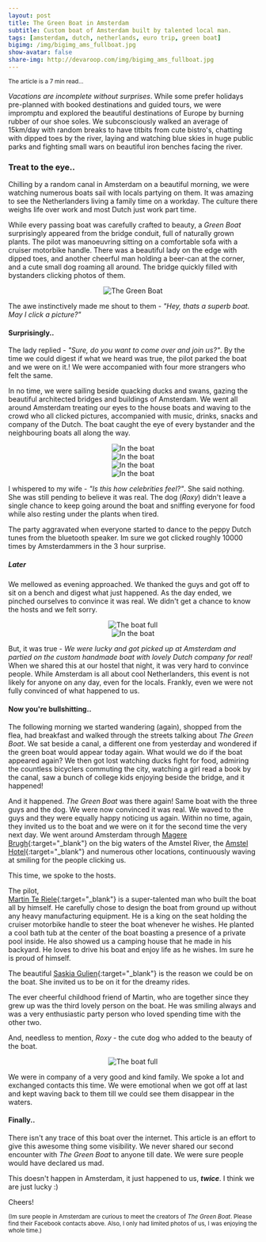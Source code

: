 ```yaml
---
layout: post
title: The Green Boat in Amsterdam
subtitle: Custom boat of Amsterdam built by talented local man.
tags: [amsterdam, dutch, netherlands, euro trip, green boat]
bigimg: /img/bigimg_ams_fullboat.jpg
show-avatar: false
share-img: http://devaroop.com/img/bigimg_ams_fullboat.jpg
---
```


<sub>The article is a 7 min read...<sub>

_Vacations are incomplete without surprises_. While some prefer holidays pre-planned with booked destinations and guided tours, we were impromptu and explored the beautiful destinations of Europe by burning rubber of our shoe soles. We subconsciously walked an average of 15km/day with random breaks to have titbits from cute bistro's, chatting with dipped toes by the river, laying and watching blue skies in huge public parks and fighting small wars on beautiful iron benches facing the river.

### Treat to the eye..

Chilling by a random canal in Amsterdam on a beautiful morning, we were watching numerous boats sail with locals partying on them. It was amazing to see the Netherlanders living a family time on a workday. The culture there weighs life over work and most Dutch just work part time. 

While every passing boat was carefully crafted to beauty, a _Green Boat_ surprisingly appeared from the bridge conduit, full of naturally grown plants. The pilot was manoeuvring sitting on a comfortable sofa with a cruiser motorbike handle. There was a beautiful lady on the edge with dipped toes, and another cheerful man holding a beer-can at the corner, and a cute small dog roaming all around. The bridge quickly filled with bystanders clicking photos of them.

<div style="text-align:center;">
	<img src="/img/amsboat_intro.jpg" alt="The Green Boat">
</div>

The awe instinctively made me shout to them - _"Hey, thats a superb boat. May I click a picture?"_

#### Surprisingly..

The lady replied - _"Sure, do you want to come over and join us?"_. By the time we could digest if what we heard was true, the pilot parked the boat and we were on it.! We were accompanied with four more strangers who felt the same.

In no time, we were sailing beside quacking ducks and swans, gazing the beautiful architected bridges and buildings of Amsterdam. We went all around Amsterdam treating our eyes to the house boats and waving to the crowd who all clicked pictures, accompanied with music, drinks, snacks and company of the Dutch. The boat caught the eye of every bystander and the neighbouring boats all along the way. 

<div class="row">
	<div class="col-md-3" style="text-align:center;">
		<img src="/img/amsboat_inboat.jpg" alt="In the boat">
	</div>
	<div class="col-md-3" style="text-align:center;">
		<img src="/img/amsboat_inboat3.jpg" alt="In the boat">
	</div>
	<div class="col-md-3" style="text-align:center;">
		<img src="/img/amsboat_inboat2.jpg" alt="In the boat">
	</div>
	<div class="col-md-3" style="text-align:center;">
		<img src="/img/amsboat_inboat4.jpg" alt="In the boat">
	</div>

</div>

I whispered to my wife - _"Is this how celebrities feel?"_. She said nothing. She was still pending to believe it was real. The dog (_Roxy_) didn't leave a single chance to keep going around the boat and sniffing everyone for food while also resting under the plants when tired.

The party aggravated when everyone started to dance to the peppy Dutch tunes from the bluetooth speaker. Im sure we got clicked roughly 10000 times by Amsterdammers in the 3 hour surprise.

##### Later

We mellowed as evening approached. We thanked the guys and got off to sit on a bench and digest what just happened. As the day ended, we pinched ourselves to convince it was real. We didn't get a chance to know the hosts and we felt sorry. 

<div class="row">
	<div class="col-md-6" style="text-align:center;">
		<img src="/img/amsboat_theboat.jpg" alt="The boat full">
	</div>
	<div class="col-md-6" style="text-align:center;">
		<img src="/img/amsboat_theboat2.jpg" alt="In the boat">
	</div>
</div>


But, it was true - _We were lucky and got picked up at Amsterdam and partied on the custom handmade boat with lovely Dutch company for real!_ When we shared this at our hostel that night, it was very hard to convince people. While Amsterdam is all about cool Netherlanders, this event is not likely for anyone on any day, even for the locals. Frankly, even we were not fully convinced of what happened to us.

#### Now you're bullshitting..

The following morning we started wandering (again), shopped from the flea, had breakfast and walked through the streets talking about _The Green Boat_. We sat beside a canal, a different one from yesterday and wondered if the green boat would appear today again. What would we do if the boat appeared again? We then got lost watching ducks fight for food, admiring the countless bicyclers commuting the city, watching a girl read a book by the canal, saw a bunch of college kids enjoying beside the bridge, and it happened!

And it happened. _The Green Boat_ was there again! Same boat with the three guys and the dog. We were now convinced it was real. We waved to the guys and they were equally happy noticing us again. Within no time, again, they invited us to the boat and we were on it for the second time the very next day. We went around Amsterdam through [Magere Brugh](https://en.wikipedia.org/wiki/Magere_Brug){:target="_blank"} on the big waters of the Amstel River, the [Amstel Hotel](https://en.wikipedia.org/wiki/InterContinental_Amstel_Amsterdam){:target="_blank"} and numerous other locations, continuously waving at smiling for the people clicking us.

This time, we spoke to the hosts. 

The pilot, [  
Martin Te Riele](https://www.facebook.com/martin.teriele){:target="_blank"} is a super-talented man who built the boat all by himself. He carefully chose to design the boat from ground up without any heavy manufacturing equipment. He is a king on the seat holding the cruiser motorbike handle to steer the boat whenever he wishes. He planted a cool bath tub at the center of the boat boasting a presence of a private pool inside. He also showed us a camping house that he made in his backyard. He loves to drive his boat and enjoy life as he wishes. Im sure he is proud of himself.

The beautiful [Saskia Gulien](https://www.facebook.com/saskia.gulien.1){:target="_blank"} is the reason we could be on the boat. She invited us to be on it for the dreamy rides.

The ever cheerful childhood friend of Martin, who are together since they grew up was the third lovely person on the boat. He was smiling always and was a very enthusiastic party person who loved spending time with the other two.

And, needless to mention, _Roxy_ - the cute dog who added to the beauty of the boat.

<div class="row">
	<div class="col-md-12" style="text-align:center;">
		<img src="/img/amsboat_all.jpg" alt="The boat full">
	</div>
</div>

We were in company of a very good and kind family. We spoke a lot and exchanged contacts this time. We were emotional when we got off at last and kept waving back to them till we could see them disappear in the waters.

#### Finally..

There isn't any trace of this boat over the internet. This article is an effort to give this awesome thing some visibility. We never shared our second encounter with _The Green Boat_ to anyone till date. We were sure people would have declared us mad. 

This doesn't happen in Amsterdam, it just happened to us, **_twice_**. I think we are just lucky :)

Cheers!

<sub>(Im sure people in Amsterdam are curious to meet the creators of _The Green Boat_. Please find their Facebook contacts above. Also, I only had limited photos of us, I was enjoying the whole time.) </sub>
